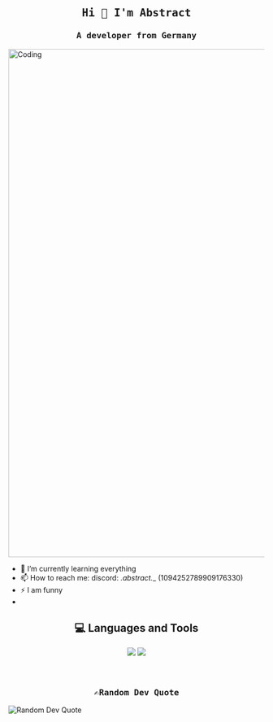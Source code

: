 <h2 align="center"><samp>Hi 👋 I'm Abstract</samp></h2>
<h3 align="center"><samp>A developer from Germany</samp> </h3>
<img align="center" alt="Coding" width="1000" src="https://github.com/abstract-de/abstract-de/blob/main/abstractbanner.gif?raw=true">

- 🌱 I’m currently learning everything
- 📫 How to reach me: discord: _.abstract.__ (1094252789909176330)
- ⚡ I am funny
- 
<h2 align="center">💻 Languages and Tools</h2>
<div align="center">
    <img src="https://skillicons.dev/icons?i=git,vscode,linux,windows,html,css,figma" />
    <img src="https://skillicons.dev/icons?i=mysql,python,nodejs,,javascript" /><br>
</div>

<div style="margin-bottom: 60px;"></div>
<h3 align="center"><samp>✍️Random Dev Quote</samp></h3>
    <div>
      <img src="https://quotes-github-readme.vercel.app/api?type=horizontal&theme=vue" alt="Random Dev Quote" />
    </div>
